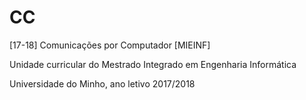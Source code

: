 # CC
[17-18] Comunicações por Computador [MIEINF]

Unidade curricular do Mestrado Integrado em Engenharia Informática

Universidade do Minho, ano letivo 2017/2018
